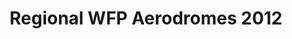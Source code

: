 ---
title: Regional WFP Aerodromes 2012
categories: 
    - data
geography: regional
partner: wfp
cat: logistics
year: 2012
layer: wfp-odep.sahel-wfp-aerodromes-mar-28-2012
api:
embed:
source: WFP
license: Public Domain
updated: 3/28/12
description: This layer depicts the locations of World Food Programme operational aerodromes, including airports and small airfields, in the Sahel region. Data was obtained from the [UN Spatial Data Infrastructure for Transport (SDI-T)](http://www.logcluster.org/tools/mapcentre/unsdi).  
downloads:
    - type: shapefile
      link: http://dl.dropbox.com/u/72717685/wfp-aerodromes-sahel-2012.zip
    - type: sqlite
      link: http://dl.dropbox.com/u/72717685/wfp-aerodromes-sahel-2012.sqlite.zip
---